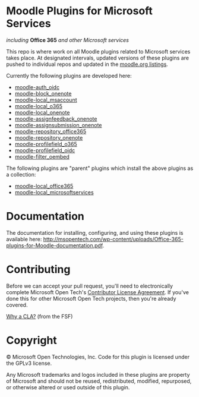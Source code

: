 # Moodle Plugins for Microsoft Services
*including* **Office 365** *and other Microsoft services*

This repo is where work on all Moodle plugins related to Microsoft services takes place. At designated intervals, updated versions of these plugins are pushed to individual repos and updated in the [moodle.org listings](https://moodle.org/plugins).

Currently the following plugins are developed here:

- [moodle-auth_oidc](https://github.com/MSOpenTech/moodle-auth_oidc)
- [moodle-block_onenote](https://github.com/MSOpenTech/moodle-block_onenote)
- [moodle-local_msaccount](https://github.com/MSOpenTech/moodle-local_msaccount)
- [moodle-local_o365](https://github.com/MSOpenTech/moodle-local_o365)
- [moodle-local_onenote](https://github.com/MSOpenTech/moodle-local_onenote)
- [moodle-assignfeedback_onenote](https://github.com/MSOpenTech/moodle-assignfeedback_onenote)
- [moodle-assignsubmission_onenote](https://github.com/MSOpenTech/moodle-assignsubmission_onenote)
- [moodle-repository_office365](https://github.com/MSOpenTech/moodle-repository_office365)
- [moodle-repository_onenote](https://github.com/MSOpenTech/moodle-repository_onenote)
- [moodle-profilefield_o365](https://github.com/MSOpenTech/moodle-profilefield_o365)
- [moodle-profilefield_oidc](https://github.com/MSOpenTech/moodle-profilefield_oidc)
- [moodle-filter_oembed](https://github.com/MSOpenTech/moodle-filter_oembed)

The following plugins are "parent" plugins which install the above plugins as a collection:

- [moodle-local_office365](https://github.com/MSOpenTech/moodle-local_office365)
- [moodle-local_microsoftservices](https://github.com/MSOpenTech/moodle-local_microsoftservices)

# Documentation

The documentation for installing, configuring, and using these plugins is available here: http://msopentech.com/wp-content/uploads/Office-365-plugins-for-Moodle-documentation.pdf.

# Contributing

Before we can accept your pull request, you'll need to electronically complete Microsoft Open Tech's [Contributor License Agreement](https://cla.msopentech.com/). If you've done this for other Microsoft Open Tech projects, then you're already covered.

[Why a CLA?](https://www.gnu.org/licenses/why-assign.html) (from the FSF)

# Copyright

&copy; Microsoft Open Technologies, Inc.  Code for this plugin is licensed under the GPLv3 license.

Any Microsoft trademarks and logos included in these plugins are property of Microsoft and should not be reused, redistributed, modified, repurposed, or otherwise altered or used outside of this plugin.
